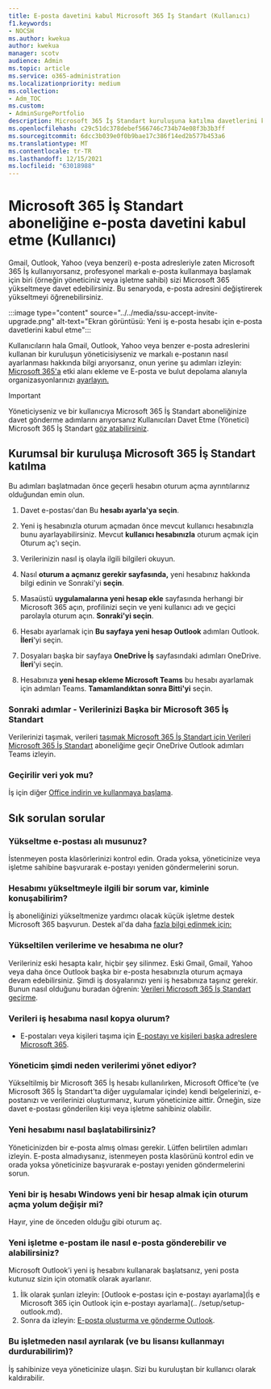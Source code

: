 ```yaml
---
title: E-posta davetini kabul Microsoft 365 İş Standart (Kullanıcı)
f1.keywords:
- NOCSH
ms.author: kwekua
author: kwekua
manager: scotv
audience: Admin
ms.topic: article
ms.service: o365-administration
ms.localizationpriority: medium
ms.collection:
- Adm_TOC
ms.custom:
- AdminSurgePortfolio
description: Microsoft 365 İş Standart kuruluşuna katılma davetlerini kabul etme
ms.openlocfilehash: c29c51dc378debef566746c734b74e08f3b3b3ff
ms.sourcegitcommit: 6dcc3b039e0f0b9bae17c386f14ed2b577b453a6
ms.translationtype: MT
ms.contentlocale: tr-TR
ms.lasthandoff: 12/15/2021
ms.locfileid: "63018988"
---
```

# <a name="accept-an-email-invitation-to-a-microsoft-365-business-standard-subscription-user"></a>Microsoft 365 İş Standart aboneliğine e-posta davetini kabul etme (Kullanıcı)

Gmail, Outlook, Yahoo (veya benzeri) e-posta adresleriyle zaten Microsoft 365 İş kullanıyorsanız, profesyonel markalı e-posta kullanmaya başlamak için biri (örneğin yöneticiniz veya işletme sahibi) sizi Microsoft 365 yükseltmeye davet edebilirsiniz.  Bu senaryoda, e-posta adresini değiştirerek yükseltmeyi öğrenebilirsiniz.

:::image type="content" source="../../media/ssu-accept-invite-upgrade.png" alt-text="Ekran görüntüsü: Yeni iş e-posta hesabı için e-posta davetlerini kabul etme":::

Kullanıcıların hala Gmail, Outlook, Yahoo veya benzer e-posta adreslerini kullanan bir kuruluşun yöneticisiyseniz ve markalı e-postanın nasıl ayarlanması hakkında bilgi arıyorsanız, onun yerine şu adımları izleyin: [Microsoft 365'a](../setup/add-domain.md) etki alanı ekleme ve E-posta ve bulut depolama alanıyla organizasyonlarınızı [ayarlayın.](../setup/setup-business-standard.md#finish-setting-up)

> [!IMPORTANT]
> Yöneticiyseniz ve bir kullanıcıya Microsoft 365 İş Standart aboneliğinize davet gönderme adımlarını arıyorsanız Kullanıcıları Davet Etme (Yönetici) Microsoft 365 İş Standart [göz atabilirsiniz](admin-invite-business-standard.md).

## <a name="join-a-business-microsoft-365-business-standard-organization"></a>Kurumsal bir kuruluşa Microsoft 365 İş Standart katılma

Bu adımları başlatmadan önce geçerli hesabın oturum açma ayrıntılarınız olduğundan emin olun.

1. Davet e-postası'dan Bu **hesabı ayarla'ya seçin**.

2. Yeni iş hesabınızla oturum açmadan önce mevcut kullanıcı hesabınızla bunu ayarlayabilirsiniz. Mevcut **kullanıcı hesabınızla** oturum açmak için Oturum aç'ı seçin.

3. Verilerinizin nasıl iş olayla ilgili bilgileri okuyun.

4. Nasıl **oturum a açmanız gerekir sayfasında,** yeni hesabınız hakkında bilgi edinin ve Sonraki'yi **seçin**.

5. Masaüstü **uygulamalarına yeni hesap ekle** sayfasında herhangi bir Microsoft 365 açın, profilinizi seçin ve yeni kullanıcı adı ve geçici parolayla oturum açın. **Sonraki'yi seçin**.

6. Hesabı ayarlamak için **Bu sayfaya yeni hesap Outlook** adımları Outlook. **İleri**'yi seçin.

7. Dosyaları başka bir sayfaya **OneDrive İş** sayfasındaki adımları OneDrive. **İleri**'yi seçin.

8. Hesabınıza **yeni hesap ekleme Microsoft Teams** bu hesabı ayarlamak için adımları Teams. **Tamamlandıktan sonra Bitti'yi** seçin.

### <a name="next-steps---migrate-your-data-to-microsoft-365-business-standard"></a>Sonraki adımlar - Verilerinizi Başka bir Microsoft 365 İş Standart

Verilerinizi taşımak, verileri [taşımak Microsoft 365 İş Standart için Verileri Microsoft 365 İş Standart](migrate-data-business-standard.md) aboneliğime geçir OneDrive Outlook adımları Teams izleyin.

### <a name="no-data-to-migrate"></a>Geçirilir veri yok mu?

İş için diğer [Office indirin ve kullanmaya başlama](https://support.microsoft.com/office/install-office-apps-from-office-365-dcf2d841-dac7-455b-9a77-fc8f7ee92702).

## <a name="frequently-asked-questions"></a>Sık sorulan sorular

### <a name="i-didnt-receive-an-upgrade-email"></a>Yükseltme e-postası alı musunuz?

İstenmeyen posta klasörlerinizi kontrol edin. Orada yoksa, yöneticinize veya işletme sahibine başvurarak e-postayı yeniden göndermelerini sorun.

### <a name="i-have-a-question-about-upgrading-my-account-who-can-i-talk-to"></a>Hesabımı yükseltmeyle ilgili bir sorum var, kiminle konuşabilirim?

İş aboneliğinizi yükseltmenize yardımcı olacak küçük işletme destek Microsoft 365 başvurun. Destek al'da daha [fazla bilgi edinmek için:](../get-help-support.md)

### <a name="what-happens-to-my-data-and-account-when-i-upgrade"></a>Yükseltilen verilerime ve hesabıma ne olur?

Verileriniz eski hesapta kalır, hiçbir şey silinmez.  Eski Gmail, Gmail, Yahoo veya daha önce Outlook başka bir e-posta hesabınızla oturum açmaya devam edebilirsiniz. Şimdi iş dosyalarınızı yeni iş hesabınıza taşınız gerekir. Bunun nasıl olduğunu buradan öğrenin: [Verileri Microsoft 365 İş Standart geçirme](migrate-data-business-standard.md).

### <a name="how-can-i-copy-data-to-my-business-account"></a>Verileri iş hesabıma nasıl kopya  olurum?

<!--- For steps on copying your data from your old OneDrive account to your new OneDrive for business account, check out: [Migrate data to my Microsoft 365 Business Standard subscription](migrate-data-business-standard.md).-->
- E-postaları veya kişileri taşıma için [E-postayı ve kişileri başka adreslere Microsoft 365](../setup/migrate-email-and-contacts-admin.md).

### <a name="why-does-it-say-my-admin-now-handles-my-data"></a>Yöneticim şimdi neden verilerimi yönet ediyor?

Yükseltilmiş bir Microsoft 365 İş hesabı kullanılırken, Microsoft Office'te (ve Microsoft 365 İş Standart'ta diğer uygulamalar içinde) kendi belgelerinizi, e-postanızı ve verilerinizi oluşturmanız, kurum yöneticinize aittir. Örneğin, size davet e-postası gönderilen kişi veya işletme sahibiniz olabilir.

### <a name="how-do-i-get-started-with-my-new-account"></a>Yeni hesabımı nasıl başlatabilirsiniz?

Yöneticinizden bir e-posta almış olması gerekir. Lütfen belirtilen adımları izleyin. E-posta almadıysanız, istenmeyen posta klasörünü kontrol edin ve orada yoksa yöneticinize başvurarak e-postayı yeniden göndermelerini sorun.

### <a name="does-the-way-i-login-to-windows-change-when-i-get-a-new-business-account"></a>Yeni bir iş hesabı Windows yeni bir hesap almak için oturum açma yolum değişir mi?

Hayır, yine de önceden olduğu gibi oturum aç.

### <a name="how-can-i-send-and-receive-emails-with-my-new-business-email"></a>Yeni işletme e-postam ile nasıl e-posta gönderebilir ve alabilirsiniz?

Microsoft Outlook'i yeni iş hesabını kullanarak başlatsanız, yeni posta kutunuz sizin için otomatik olarak ayarlanır.

1. İlk olarak şunları izleyin: [Outlook e-postası için e-postayı ayarlama](İş e Microsoft 365 için Outlook için e-postayı ayarlama](.. /setup/setup-outlook.md).
2. Sonra da izleyin: [E-posta oluşturma ve gönderme Outlook](https://support.microsoft.com/office/create-and-send-email-in-outlook-19c32deb-08b6-4f90-a211-02bc5f77f360).

### <a name="how-can-i-leave-this-business-and-stop-using-this-license"></a>Bu işletmeden nasıl ayrılarak (ve bu lisansı kullanmayı durdurabilirim)?

İş sahibinize veya yöneticinize ulaşın. Sizi bu kuruluştan bir kullanıcı olarak kaldırabilir.

<!--1. Open any of your Microsoft 365 apps, like Word, Excel or PowerPoint, select your profile icon and then **Sign in with a different account**. Follow the steps and choose **Next** to set up Outlook.

2. Open Outlook, enter your new email address, and select **Connect**. Follow the steps and choose **Next** to set up OneDrive.

3. Select the OneDrive cloud icon from your taskbar and follow the steps to move your files to your new OneDrive for Business folder. Select **Next** to set up Microsoft Teams.

4. Open Teams, select your profile icon, and then **Add work or school account**. Follow the steps to add your new account to Teams. Select **I'm done** when Teams is set up.-->
